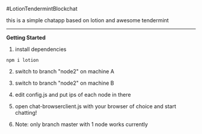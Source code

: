 #LotionTendermintBlockchat

this is a simple chatapp based on lotion and awesome tendermint

---

**Getting Started**

1. install dependencies

`npm i lotion`

2. switch to branch "node2" on machine A

3. switch to branch "node2" on machine B

4. edit config.js and put ips of each node in there 

5. open chat-browserclient.js with your browser of choice and start chatting!

6. Note: only branch master with 1 node works currently
